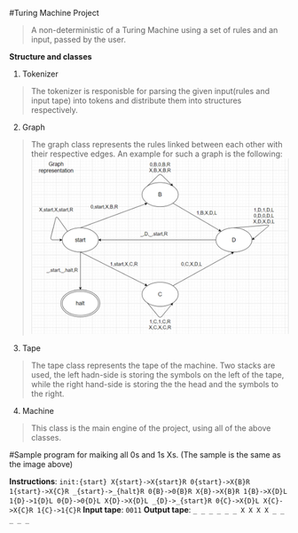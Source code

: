 #Turing Machine Project
>A non-deterministic of a Turing Machine using a set of rules and an input, passed by the user.

**Structure and classes**

1. Tokenizer
> The tokenizer is responisble for parsing the given input(rules and input tape) into tokens and distribute them into structures respectively.

2. Graph
> The graph class represents the rules linked between each other with their respective edges. An example for such a graph is the following: 
![Instruction Graph sample](https://github.com/Bitnutz/Turing-Machine-1.0/blob/main/sampleGraph.png)

3. Tape
> The tape class represents the tape of the machine. Two stacks are used, the left hadn-side is storing the symbols on the left of the tape,
while the right hand-side is storing the the head and the symbols to the right.

4. Machine
> This class is the main engine of the project, using all of the above classes.

#Sample program for maiking all 0s and 1s Xs. (The sample is the same as the image above)

__Instructions__:
`init:{start}
X{start}->X{start}R
0{start}->X{B}R
1{start}->X{C}R
_{start}->_{halt}R
0{B}->0{B}R
X{B}->X{B}R
1{B}->X{D}L
1{D}->1{D}L
0{D}->0{D}L
X{D}->X{D}L
_{D}->_{start}R
0{C}->X{D}L
X{C}->X{C}R
1{C}->1{C}R`
__Input tape__:
`0011`
__Output tape__:
`_ _ _ _ _ _ X X X X _ _ _ _ _ `

